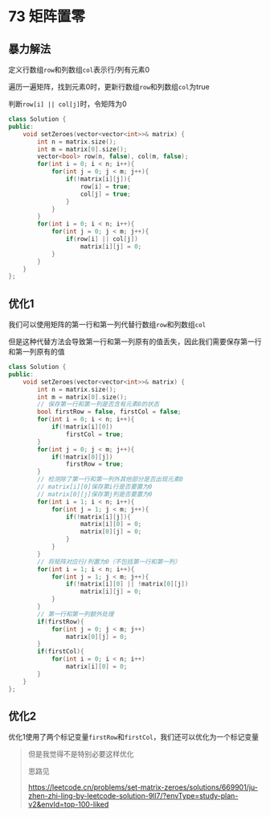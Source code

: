 # 73 矩阵置零

## 暴力解法

定义行数组`row`和列数组`col`表示行/列有元素0

遍历一遍矩阵，找到元素0时，更新行数组`row`和列数组`col`为true

判断`row[i] || col[j]`时，令矩阵为0

```C++
class Solution {
public:
    void setZeroes(vector<vector<int>>& matrix) {
        int n = matrix.size();
        int m = matrix[0].size();
        vector<bool> row(n, false), col(m, false);
        for(int i = 0; i < n; i++){
            for(int j = 0; j < m; j++){
                if(!matrix[i][j]){
                    row[i] = true;
                    col[j] = true;
                }
            }
        }
        for(int i = 0; i < n; i++){
            for(int j = 0; j < m; j++){
                if(row[i] || col[j])
                    matrix[i][j] = 0;
            }
        }
    }
};
```

## 优化1

我们可以使用矩阵的第一行和第一列代替行数组`row`和列数组`col`

但是这种代替方法会导致第一行和第一列原有的值丢失，因此我们需要保存第一行和第一列原有的值

```C++
class Solution {
public:
    void setZeroes(vector<vector<int>>& matrix) {
        int n = matrix.size();
        int m = matrix[0].size();
      	// 保存第一行和第一列是否含有元素0的状态
        bool firstRow = false, firstCol = false;
        for(int i = 0; i < n; i++){
            if(!matrix[i][0])
                firstCol = true;
        }
        for(int j = 0; j < m; j++){
            if(!matrix[0][j])
                firstRow = true;
        }
      	// 检测除了第一行和第一列外其他部分是否出现元素0
      	// matrix[i][0]保存第i行是否要置为0
      	// matrix[0][j]保存第j列是否要置为0
        for(int i = 1; i < n; i++){
            for(int j = 1; j < m; j++){
                if(!matrix[i][j]){
                    matrix[i][0] = 0;
                    matrix[0][j] = 0;
                }
            }
        }
      	// 将矩阵对应行/列置为0（不包括第一行和第一列）
        for(int i = 1; i < n; i++){
            for(int j = 1; j < m; j++){
                if(!matrix[i][0] || !matrix[0][j])
                    matrix[i][j] = 0;
            }
        }
      	// 第一行和第一列额外处理
        if(firstRow){
            for(int j = 0; j < m; j++)
                matrix[0][j] = 0;
        }
        if(firstCol){
            for(int i = 0; i < n; i++)
                matrix[i][0] = 0;
        }
    }
};
```



## 优化2

优化1使用了两个标记变量`firstRow`和`firstCol`，我们还可以优化为一个标记变量

> 但是我觉得不是特别必要这样优化
>
> 思路见
>
> https://leetcode.cn/problems/set-matrix-zeroes/solutions/669901/ju-zhen-zhi-ling-by-leetcode-solution-9ll7/?envType=study-plan-v2&envId=top-100-liked


